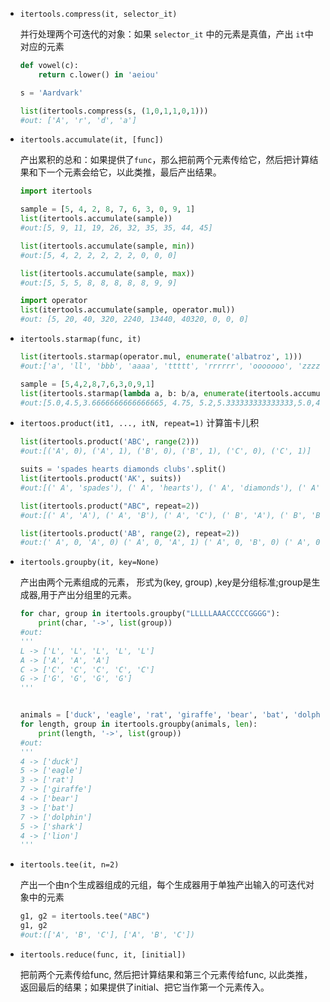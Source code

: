 - `itertools.compress(it, selector_it)`

    并行处理两个可迭代的对象：如果 `selector_it` 中的元素是真值，产出 `it`中对应的元素
    ```python
    def vowel(c):
        return c.lower() in 'aeiou'

    s = 'Aardvark'

    list(itertools.compress(s, (1,0,1,1,0,1)))
    #out: ['A', 'r', 'd', 'a']
    ```

- `itertools.accumulate(it, [func])`

    产出累积的总和：如果提供了`func`，那么把前两个元素传给它，然后把计算结果和下一个元素会给它，以此类推，最后产出结果。
    ```python
    import itertools

    sample = [5, 4, 2, 8, 7, 6, 3, 0, 9, 1]
    list(itertools.accumulate(sample))
    #out:[5, 9, 11, 19, 26, 32, 35, 35, 44, 45]

    list(itertools.accumulate(sample, min))
    #out:[5, 4, 2, 2, 2, 2, 2, 0, 0, 0]

    list(itertools.accumulate(sample, max))
    #out:[5, 5, 5, 8, 8, 8, 8, 8, 9, 9]

    import operator
    list(itertools.accumulate(sample, operator.mul))
    #out: [5, 20, 40, 320, 2240, 13440, 40320, 0, 0, 0]
    ```

- `itertools.starmap(func, it)` 

    ```python
    list(itertools.starmap(operator.mul, enumerate('albatroz', 1)))
    #out:['a', 'll', 'bbb', 'aaaa', 'ttttt', 'rrrrrr', 'ooooooo', 'zzzzzzzz']

    sample = [5,4,2,8,7,6,3,0,9,1]
    list(itertools.starmap(lambda a, b: b/a, enumerate(itertools.accumulate(sample), 1)))
    #out:[5.0,4.5,3.6666666666666665, 4.75, 5.2,5.333333333333333,5.0,4.375,4.888888888888889,4.5]
    ```

- `itertoos.product(it1, ..., itN, repeat=1)` 计算笛卡儿积
    ```python
    list(itertools.product('ABC', range(2)))
    #out:[('A', 0), ('A', 1), ('B', 0), ('B', 1), ('C', 0), ('C', 1)]

    suits = 'spades hearts diamonds clubs'.split()
    list(itertools.product('AK', suits))
    #out:[(' A', 'spades'), (' A', 'hearts'), (' A', 'diamonds'), (' A', 'clubs'), (' K', 'spades'), (' K', 'hearts'), (' K', 'diamonds'), (' K', 'clubs')]

    list(itertools.product("ABC", repeat=2))
    #out:[(' A', 'A'), (' A', 'B'), (' A', 'C'), (' B', 'A'), (' B', 'B'), (' B', 'C'), (' C', 'A'), (' C', 'B'), (' C', 'C')]

    list(itertools.product('AB', range(2), repeat=2))
    #out:(' A', 0, 'A', 0) (' A', 0, 'A', 1) (' A', 0, 'B', 0) (' A', 0, 'B', 1) (' A', 1, 'A', 0) (' A', 1, 'A', 1) (' A', 1, 'B', 0) (' A', 1, 'B', 1) (' B', 0, 'A', 0) (' B', 0, 'A', 1) (' B', 0, 'B', 0) (' B', 0, 'B', 1) (' B', 1, 'A', 0) (' B', 1, 'A', 1) (' B', 1, 'B', 0) (' B', 1, 'B', 1)

    ```

- `itertools.groupby(it, key=None)` 

    产出由两个元素组成的元素， 形式为(key, group) ,key是分组标准;group是生成器,用于产出分组里的元素。

    ```python
    for char, group in itertools.groupby("LLLLLAAACCCCCGGGG"):
        print(char, '->', list(group))
    #out:
    '''
    L -> ['L', 'L', 'L', 'L', 'L']
    A -> ['A', 'A', 'A']
    C -> ['C', 'C', 'C', 'C', 'C']
    G -> ['G', 'G', 'G', 'G']
    '''


    animals = ['duck', 'eagle', 'rat', 'giraffe', 'bear', 'bat', 'dolphin', 'shark', 'lion']
    for length, group in itertools.groupby(animals, len):
        print(length, '->', list(group))
    #out:
    '''
    4 -> ['duck']
    5 -> ['eagle']
    3 -> ['rat']
    7 -> ['giraffe']
    4 -> ['bear']
    3 -> ['bat']
    7 -> ['dolphin']
    5 -> ['shark']
    4 -> ['lion']
    '''
    ```

- `itertools.tee(it, n=2)` 

    产出一个由n个生成器组成的元组，每个生成器用于单独产出输入的可迭代对象中的元素

    ```python
    g1, g2 = itertools.tee("ABC")
    g1, g2
    #out:(['A', 'B', 'C'], ['A', 'B', 'C'])
    ```
- `itertools.reduce(func, it, [initial])`

    把前两个元素传给func, 然后把计算结果和第三个元素传给func, 以此类推，返回最后的结果；如果提供了initial、把它当作第一个元素传入。

    